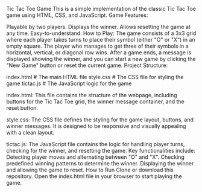 Tic Tac Toe Game
This is a simple implementation of the classic Tic Tac Toe game using HTML, CSS, and JavaScript.
Game Features:

Playable by two players.
Displays the winner.
Allows resetting the game at any time.
Easy-to-understand.
How to Play:
The game consists of a 3x3 grid where each player takes turns to place their symbol (either "O" or "X") in an empty square.
The player who manages to get three of their symbols in a horizontal, vertical, or diagonal row wins.
After a game ends, a message is displayed showing the winner, and you can start a new game by clicking the "New Game" button or reset the current game.
Project Structure:

index.html        # The main HTML file
style.css         # The CSS file for styling the game
tictac.js         # The JavaScript logic for the game

index.html:
This file contains the structure of the webpage, including buttons for the Tic Tac Toe grid, the winner message container, and the reset button.

style.css:
The CSS file defines the styling for the game layout, buttons, and winner messages. It is designed to be responsive and visually appealing with a clean layout.

tictac.js:
The JavaScript file contains the logic for handling player turns, checking for the winner, and resetting the game. 
Key functionalities include:
Detecting player moves and alternating between "O" and "X".
Checking predefined winning patterns to determine the winner.
Displaying the winner and allowing the game to reset.
How to Run
Clone or download this repository.
Open the index.html file in your browser to start playing the game.
